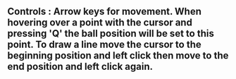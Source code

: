Controls :
  Arrow keys for movement.
  When hovering over a point with the cursor and pressing 'Q' the ball position will be set to this point.
  To draw a line move the cursor to the beginning position and left click then move to the end position and left click again.
-
